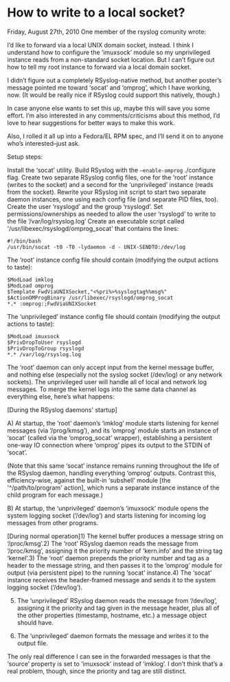 How to write to a local socket?
===============================
Friday, August 27th, 2010
One member of the rsyslog comunity wrote:

I’d like to forward via a local UNIX domain socket, instead. I think  I understand how to configure the ‘imuxsock’ module so my unprivileged instance reads from a non-standard socket location. But I can’t figure out how to tell my root instance to forward via a local domain socket.

I didn’t figure out a completely RSyslog-native method, but another poster’s message pointed me toward ‘socat’ and ‘omprog’, which I have working, now. (It would be really nice if RSyslog could support this natively, though.)

In case anyone else wants to set this up, maybe this will save you some effort. I’m also interested in any comments/criticisms about this method, I’d love to hear suggestions for better ways to make this work.

Also, I rolled it all up into a Fedora/EL RPM spec, and I’ll send it on to anyone who’s interested–just ask.

Setup steps:

Install the ‘socat’ utility.
Build RSyslog with the `–enable-omprog` ./configure flag.
Create two separate RSyslog config files, one for the ‘root’ instance (writes to the socket) and a 
second for the ‘unprivileged’ instance (reads from the socket).
Rewrite your RSyslog init script to start two separate daemon instances, one using each config file
(and separate PID files, too).
Create the user ‘rsyslogd’ and the group ‘rsyslogd’.
Set permissions/ownerships as needed to allow the user ‘rsyslogd’ to write to the file ‘/var/log/rsyslog.log’
Create an executable script called '/usr/libexec/rsyslogd/omprog_socat' that contains the lines:

    #!/bin/bash
    /usr/bin/socat -t0 -T0 -lydaemon -d - UNIX-SENDTO:/dev/log
    
The ‘root’ instance config file should contain (modifying the output actions to taste):

    $ModLoad imklog
    $ModLoad omprog
    $Template FwdViaUNIXSocket,"<%pri%>%syslogtag%%msg%"
    $ActionOMProgBinary /usr/libexec/rsyslogd/omprog_socat
    *.* :omprog:;FwdViaUNIXSocket
    
The ‘unprivileged’ instance config file should contain (modifying the output actions to taste):

    $ModLoad imuxsock
    $PrivDropToUser rsyslogd
    $PrivDropToGroup rsyslogd
    *.* /var/log/rsyslog.log

The ‘root’ daemon can only accept input from the kernel message buffer, and nothing else 
(especially not the syslog socket (/dev/log) or any network sockets). The unprivileged user
will handle all of local and network log messages. To merge the kernel logs into the same 
data channel as everything else, here’s what happens:

[During the RSyslog daemons' startup]

A) At startup, the ‘root’ daemon’s ‘imklog’ module starts listening for kernel messages 
(via ‘/prog/kmsg’), and its ‘omprog’ module starts an instance of ‘socat’ (called via the 
‘omprog_socat’ wrapper), establishing a persistent one-way IO connection where ‘omprog’ 
pipes its output to the STDIN of ‘socat’.

(Note that this same ‘socat’ instance remains running throughout the life of the RSyslog daemon, 
handling everything ‘omprog’ outputs. Contrast this, efficiency-wise, against the built-in ‘subshell’ 
module [the '^/path/to/program' action], which runs a separate instance instance of the child program 
for each message.)

B) At startup, the ‘unprivileged’ daemon’s ‘imuxsock’ module opens the system logging socket 
(‘/dev/log’) and starts listening for incoming log messages from other programs.

[During normal operation]1) The kernel buffer produces a message string on ‘/proc/kmsg’.2) 
The ‘root’ RSyslog daemon reads the message from ‘/proc/kmsg’, assigning it the priority number 
of ‘kern.info’ and the string tag ‘kernel’.3) The ‘root’ daemon prepends the priority number and 
tag as a header to the message string, and then passes it to the ‘omprog’ module for output 
(via persistent pipe) to the running ‘socat’ instance.4) The ‘socat’ instance receives the 
header-framed message and sends it to the system logging socket (‘/dev/log’).

5) The ‘unprivileged’ RSyslog daemon reads the message from ‘/dev/log’, assigning it the priority 
and tag given in the message header, plus all of the other properties (timestamp, hostname, etc.) 
a message object should have.

6) The ‘unprivileged’ daemon formats the message and writes it to the output file.

The only real difference I can see in the forwarded messages is that the ‘source’ property is set 
to ‘imuxsock’ instead of ‘imklog’. I don’t think that’s a real problem, though, since the priority 
and tag are still distinct.

